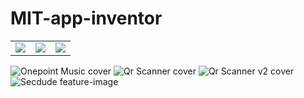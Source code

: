 # MIT-app-inventor

<table>
  <tr>
    <td>
      <img src="https://github.com/aragle/MIT-app-inventor/assets/62181222/388d5317-0e8f-4e3f-9545-9e247c32b86f">
    </td>
    <td>
      <img src="https://github.com/aragle/MIT-app-inventor/assets/62181222/919b1d4c-249f-47d7-9a75-ba706227cda2">
    </td>
    <td>
      <img src="https://github.com/aragle/MIT-app-inventor/assets/62181222/38dd62d2-50bc-4547-8063-822e061f075c">
    </td>
  </tr>
</table>

![Onepoint Music cover](https://github.com/aragle/MIT-app-inventor/assets/62181222/225eeb9f-869d-4f27-8410-9e8bd82aeb25)
![Qr Scanner cover](https://github.com/aragle/MIT-app-inventor/assets/62181222/3fb7be24-bbc4-4622-9f6d-aa6fb5926a57)
![Qr Scanner v2 cover](https://github.com/aragle/MIT-app-inventor/assets/62181222/b44fd8e4-ee3c-4263-a0c7-64f9f3c0faa2)
![Secdude feature-image](https://github.com/aragle/MIT-app-inventor/assets/62181222/381299cf-141e-4059-b727-c20eb0967863)
